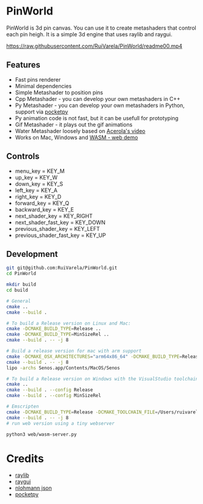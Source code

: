 # PinWorld
PinWorld is 3d pin canvas. You can use it to create metashaders that control each pin heigh. 
It is a simple 3d engine that uses raylib and raygui.

https://raw.githubusercontent.com/RuiVarela/PinWorld/readme00.mp4

## Features
- Fast pins renderer
- Minimal dependencies
- Simple Metashader to position pins
- Cpp Metashader - you can develop your own metashaders in C++
- Py Metashader - you can develop your own metashaders in Python, support via [pocketpy](https://pocketpy.dev/)
- Py animation code is not fast, but it can be usefull for prototyping
- Gif Metashader - it plays out the gif animations
- Water Metashader loosely based on [Acerola's video](https://www.youtube.com/watch?v=PH9q0HNBjT4&list=PLFTSYFO3lrKw35oVgO_GzXbvu7medjsG6&index=4)
- Works on Mac, Windows and [WASM - web demo](https://pinworld.demanda.pt/)

## Controls
- menu_key = KEY_M
- up_key = KEY_W
- down_key = KEY_S
- left_key = KEY_A
- right_key = KEY_D
- forward_key = KEY_Q
- backward_key = KEY_E
- next_shader_key = KEY_RIGHT
- next_shader_fast_key = KEY_DOWN
- previous_shader_key = KEY_LEFT
- previous_shader_fast_key = KEY_UP

## Development
```bash
git git@github.com:RuiVarela/PinWorld.git
cd PinWorld

mkdir build
cd build

# General
cmake ..
cmake --build .

# To build a Release version on Linux and Mac:
cmake -DCMAKE_BUILD_TYPE=Release ..
cmake -DCMAKE_BUILD_TYPE=MinSizeRel ..
cmake --build . -- -j 8

# Build a release version for mac with arm support
cmake -DCMAKE_OSX_ARCHITECTURES="arm64x86_64" -DCMAKE_BUILD_TYPE=Release .. 
cmake --build . -- -j 8
lipo -archs Senos.app/Contents/MacOS/Senos

# To build a Release version on Windows with the VisualStudio toolchain:
cmake ..
cmake --build . --config Release
cmake --build . --config MinSizeRel

# Emscripten
cmake -DCMAKE_BUILD_TYPE=Release -DCMAKE_TOOLCHAIN_FILE=/Users/ruivarela/projects/emsdk/upstream/emscripten/cmake/Modules/Platform/Emscripten.cmake -DPLATFORM=Web ..
cmake --build . -- -j 8
# run web version using a tiny webserver

python3 web/wasm-server.py
```

# Credits
- [raylib](https://www.raylib.com/)
- [raygui](https://github.com/raysan5/raygui)
- [nlohmann json](https://github.com/nlohmann/json)
- [pocketpy](https://pocketpy.dev/)
